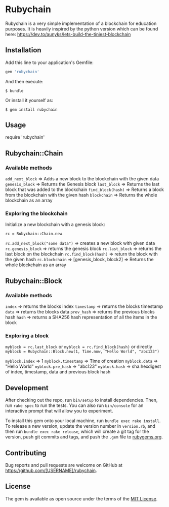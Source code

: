 # Rubychain

Rubychain is a very simple implementation of a blockchain for education purposes.
It is heavily inspired by the python version
which can be found here: https://dev.to/aunyks/lets-build-the-tiniest-blockchain

## Installation

Add this line to your application's Gemfile:

```ruby
gem 'rubychain'
```

And then execute:

    $ bundle

Or install it yourself as:

    $ gem install rubychain

## Usage

require 'rubychain'

## Rubychain::Chain
### Available methods


`add_next_block` => Adds a new block to the blockchain with the given data
`genesis_block` => Returns the Genesis block
`last_block` => Returns the last block that was added to the blockchain
`find_block(hash)` => Returns a block from the blockchain with the given hash
`blockchain` => Returns the whole blockchain as an array

### Exploring the blockchain

Initialize a new blockchain with a genesis block:

`rc = Rubychain::Chain.new`

`rc.add_next_block("some data")` => creates a new block with given data
`rc.genesis_block` => returns the genesis block
`rc.last_block` => returns the last block on the blockchain
`rc.find_block(hash)` => return the block with the given hash
`rc.blockchain` => [genesis_block, block2] => Returns the whole blockchain as an array

## Rubychain::Block
### Available methods

`index` => returns the blocks index
`timestamp` => returns the blocks timestamp
`data` => returns the blocks data
`prev_hash` => returns the previous blocks hash
`hash` => returns a SHA256 hash representation of all the items in the block

### Exploring a block

`myblock = rc.last_block`
or
`myblock = rc.find_block(hash)`
or directly
`myblock = Rubychain::Block.new(1, Time.now, "Hello World", "abc123")`

`myblock.index` => 1
`myblock.timestamp` => Time of creation
`myblock.data` => "Hello World"
`myblock.pre_hash` => "abc123"
`myblock.hash` => sha.hexdigest of index, timestamp, data and previous block hash


## Development

After checking out the repo, run `bin/setup` to install dependencies. Then, run `rake spec` to run the tests. You can also run `bin/console` for an interactive prompt that will allow you to experiment.

To install this gem onto your local machine, run `bundle exec rake install`. To release a new version, update the version number in `version.rb`, and then run `bundle exec rake release`, which will create a git tag for the version, push git commits and tags, and push the `.gem` file to [rubygems.org](https://rubygems.org).

## Contributing

Bug reports and pull requests are welcome on GitHub at https://github.com/[USERNAME]/rubychain.

## License

The gem is available as open source under the terms of the [MIT License](https://opensource.org/licenses/MIT).
